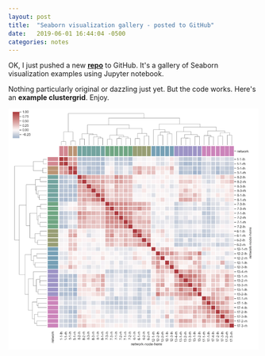 ```yaml
---
layout: post
title:  "Seaborn visualization gallery - posted to GitHub"
date:   2019-06-01 16:44:04 -0500
categories: notes
---
```


OK, I just pushed a new __[repo](https://github.com/bjpcjp/seaborn-basic-gallery)__ to GitHub. It's a gallery of Seaborn visualization examples using Jupyter notebook.

Nothing particularly original or dazzling just yet. But the code works. Here's an __example clustergrid__. Enjoy.

![test](/px/math/seaborn-clustergrid.png)